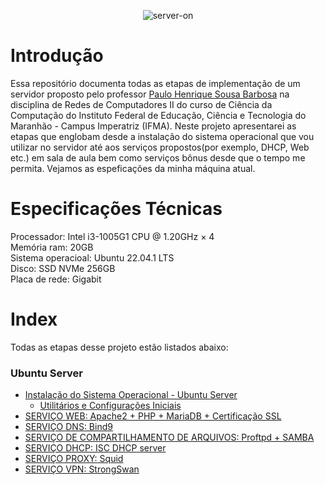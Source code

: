 
<div align="center">

![server-on](https://user-images.githubusercontent.com/104470835/226133741-49727b91-65b7-45d2-a37f-c633ee8c80b0.gif)

</div>

# Introdução

Essa repositório documenta todas as etapas de implementação de um servidor proposto pelo professor [Paulo Henrique Sousa Barbosa](https://github.com/agenteph) na disciplina de Redes de Computadores II do curso de Ciência da Computação do Instituto Federal de Educação, Ciência e Tecnologia do Maranhão - Campus Imperatriz (IFMA). Neste projeto apresentarei as etapas que englobam desde a instalação do sistema operacional que vou utilizar no servidor até aos serviços propostos(por exemplo, DHCP, Web etc.) em sala de aula bem como serviços bônus desde que o tempo me permita. Vejamos as espeficações da minha máquina atual.

# Especificações Técnicas

Processador: Intel i3-1005G1 CPU @ 1.20GHz × 4<br>
Memória ram: 20GB<br>
Sistema operacioal: Ubuntu 22.04.1 LTS<br>
Disco: SSD NVMe 256GB<br>
Placa de rede: Gigabit<br>


# Index
Todas as etapas desse projeto estão listados abaixo:

### Ubuntu Server

* [Instalação do Sistema Operacional - Ubuntu Server](https://github.com/dswendersonmelo/Server/blob/main/SistemaOperacional/UbuntuServer.md)<br>
  * [Utilitários e Configurações Iniciais](https://github.com/dswendersonmelo/ServerOn/blob/main/SistemaOperacional/startconfig.md)
* [SERVIÇO WEB: Apache2 + PHP + MariaDB + Certificação SSL](https://github.com/dswendersonmelo/ServerOn/blob/main/servicos_ubuntu/apache.md)
* [SERVIÇO DNS: Bind9](https://github.com/dswendersonmelo/ServerOn/blob/main/servicos_ubuntu/bind9.md)
* [SERVIÇO DE COMPARTILHAMENTO DE ARQUIVOS: Proftpd + SAMBA](https://github.com/wendersoon/ServerOn/blob/main/servicos_ubuntu/ServerArquivo.md)
* [SERVIÇO DHCP: ISC DHCP server](https://github.com/wendersoon/ServerOn/blob/main/servicos_ubuntu/dhcp.md)
* [SERVIÇO PROXY: Squid](https://github.com/wendersoon/ServerOn/blob/main/servicos_ubuntu/proxy.md)
* [SERVIÇO VPN: StrongSwan](https://github.com/wendersoon/ServerOn/blob/main/servicos_ubuntu/vpn.md)
